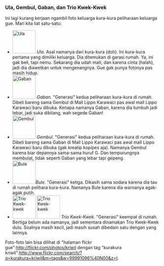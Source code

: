 ### Ula, Gembul, Gaban, dan Trio Kwek-Kwek

Ini lagi kurang kerjaan ngambil foto keluarga kura-kura peliharaan keluarga gue. Mari kita liat satu-satu:

* <a href="http://www.flickr.com/photos/kriwil/3092250232/" title="Ula by kriwil, on Flickr"><img class="floatleft" src="http://farm4.static.flickr.com/3206/3092250232_e6be1560b9_s.jpg" width="75" height="75" alt="Ula" /></a> *Ula*. Asal namanya dari kura-kura (doh). Ini kura-kura pertama yang dimiliki keluarga. Dia ditemukan di garasi rumah. Ya, ini gak beli, tapi nemu. Sekarang dia udah mati, dan karena cinta (halah), jadi dia diawetkan untuk mengenangnya. Gue gak punya fotonya pas masih hidup.
* <a href="http://www.flickr.com/photos/kriwil/3092159064/" title="Gaban by kriwil, on Flickr"><img class="floatleft" src="http://farm4.static.flickr.com/3173/3092159064_c20d577149_s.jpg" width="75" height="75" alt="Gaban" /></a> *Gaban*. "Generasi" kedua peliharaan kura-kura di rumah. Dibeli bareng sama Gembul di Mall Lippo Karawaci pas awal mall Lippo Karawaci baru dibuka. Kenapa namanya Gaban, karena dia tumbuh jadi lebar, jadi suka dibilang, wah segede Gaban!
* <a href="http://www.flickr.com/photos/kriwil/3092161210/" title="Gembul by kriwil, on Flickr"><img class="floatleft" src="http://farm4.static.flickr.com/3097/3092161210_8b4c01b2a8_s.jpg" width="75" height="75" alt="Gembul" /></a> *Gembul*. "Generasi" kedua peliharaan kura-kura di rumah. Dibeli bareng sama Gaban di Mall Lippo Karawaci pas awal mall Lippo Karawaci baru dibuka (gak kreatip kopipes aja). Namanya Gembul karena biar depannya sama-sama huruf G. Dan tempurungnya membulat, tidak seperti Gaban yang lebar tapi gepeng.
* <a href="http://www.flickr.com/photos/kriwil/3091322047/" title="Bule by kriwil, on Flickr"><img class="floatleft" src="http://farm4.static.flickr.com/3084/3091322047_e1cd8d2e57_s.jpg" width="75" height="75" alt="Bule" /></a>*Bule*. "Generasi" ketiga. Dikasih sama sodara karena dia tau di rumah pelihara kura-kura. Namanya Bule karena dia warnanya agak-agak putih.
* <a href="http://www.flickr.com/photos/kriwil/3091324861/" title="Trio Kwek-kwek by kriwil, on Flickr"><img class="floatleft" src="http://farm4.static.flickr.com/3149/3091324861_2ef9487bfc_s.jpg" width="75" height="75" alt="Trio Kwek-kwek" /></a> <a href="http://www.flickr.com/photos/kriwil/3092158274/" title="Trio Kwek-kwek by kriwil, on Flickr"><img class="floatleft" src="http://farm4.static.flickr.com/3066/3092158274_6f5088bd4b_s.jpg" width="75" height="75" alt="Trio Kwek-kwek" /></a> *Trio Kwek-Kwek*. "Generasi" keempat di rumah. Bertiga belum ada namanya, jadi sementara dinamakan Trio Kwek-Kwek dulu. Soalnya masih kecil, jadi masih susah dibedain satu dengan yang lainnya.

Foto-foto lain bisa dilihat di "halaman flickr gue":http://flickr.com/photos/kriwil dengan tag "kurakura kriwil":http://www.flickr.com/search/?q=kurakura+kriwil&m=tags&w=99991096%40N00&z=t.

<!-- METADATA: {"time": "2008-12-08 01:04:22", "title": "Ula, Gembul, Gaban, dan Trio Kwek-Kwek"} -->

